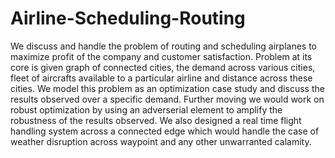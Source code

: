 # Airline-Scheduling-Routing
We discuss and handle the problem of routing and scheduling airplanes to maximize profit of the company and customer satisfaction. Problem at its core is given 
graph of connected cities, the demand across various cities, fleet of aircrafts available to a particular airline and distance across these cities. We model this problem as an optimization case study and discuss the results observed over a specific demand. Further moving we would work on robust optimization by using an adverserial element to amplify the robustness of the results observed. We also designed a real time flight handling system across a connected edge which would handle the case of weather disruption across waypoint and any other unwarranted calamity. 
 
